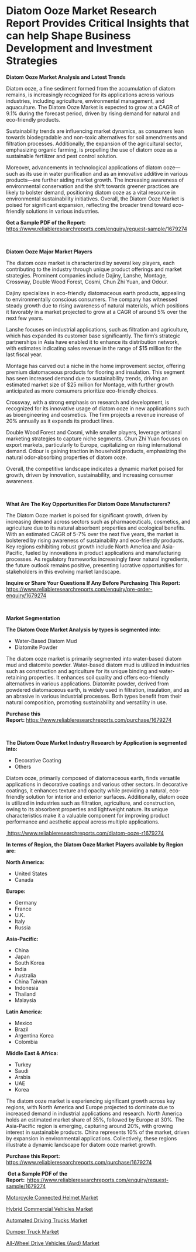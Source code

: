 <p><h1>Diatom Ooze Market Research Report Provides Critical Insights that can help Shape Business Development and Investment Strategies</h1></p><p><strong>Diatom Ooze Market Analysis and Latest Trends</strong></p>
<p><p>Diatom ooze, a fine sediment formed from the accumulation of diatom remains, is increasingly recognized for its applications across various industries, including agriculture, environmental management, and aquaculture. The Diatom Ooze Market is expected to grow at a CAGR of 9.1% during the forecast period, driven by rising demand for natural and eco-friendly products. </p><p>Sustainability trends are influencing market dynamics, as consumers lean towards biodegradable and non-toxic alternatives for soil amendments and filtration processes. Additionally, the expansion of the agricultural sector, emphasizing organic farming, is propelling the use of diatom ooze as a sustainable fertilizer and pest control solution. </p><p>Moreover, advancements in technological applications of diatom ooze—such as its use in water purification and as an innovative additive in various products—are further aiding market growth. The increasing awareness of environmental conservation and the shift towards greener practices are likely to bolster demand, positioning diatom ooze as a vital resource in environmental sustainability initiatives. Overall, the Diatom Ooze Market is poised for significant expansion, reflecting the broader trend toward eco-friendly solutions in various industries.</p></p>
<p><strong>Get a Sample PDF of the Report:&nbsp;</strong> <a href="https://www.reliableresearchreports.com/enquiry/request-sample/1679274?utm_campaign=28&utm_medium=2&utm_source=Github&utm_content=ia&utm_term=24032025&utm_id=diatom-ooze">https://www.reliableresearchreports.com/enquiry/request-sample/1679274</a></p>
<p>&nbsp;</p>
<p><strong>Diatom Ooze Major Market Players</strong></p>
<p><p>The diatom ooze market is characterized by several key players, each contributing to the industry through unique product offerings and market strategies. Prominent companies include Dajiny, Lanshe, Montage, Crossway, Double Wood Forest, Cosmi, Chun Zhi Yuan, and Odour.</p><p>Dajiny specializes in eco-friendly diatomaceous earth products, appealing to environmentally conscious consumers. The company has witnessed steady growth due to rising awareness of natural materials, which positions it favorably in a market projected to grow at a CAGR of around 5% over the next few years.</p><p>Lanshe focuses on industrial applications, such as filtration and agriculture, which has expanded its customer base significantly. The firm’s strategic partnerships in Asia have enabled it to enhance its distribution network, with estimates indicating sales revenue in the range of $15 million for the last fiscal year.</p><p>Montage has carved out a niche in the home improvement sector, offering premium diatomaceous products for flooring and insulation. This segment has seen increased demand due to sustainability trends, driving an estimated market size of $25 million for Montage, with further growth anticipated as more consumers prioritize eco-friendly choices.</p><p>Crossway, with a strong emphasis on research and development, is recognized for its innovative usage of diatom ooze in new applications such as bioengineering and cosmetics. The firm projects a revenue increase of 20% annually as it expands its product lines.</p><p>Double Wood Forest and Cosmi, while smaller players, leverage artisanal marketing strategies to capture niche segments. Chun Zhi Yuan focuses on export markets, particularly to Europe, capitalizing on rising international demand. Odour is gaining traction in household products, emphasizing the natural odor-absorbing properties of diatom ooze.</p><p>Overall, the competitive landscape indicates a dynamic market poised for growth, driven by innovation, sustainability, and increasing consumer awareness.</p></p>
<p>&nbsp;</p>
<p><strong>What Are The Key Opportunities For Diatom Ooze Manufacturers?</strong></p>
<p><p>The Diatom Ooze market is poised for significant growth, driven by increasing demand across sectors such as pharmaceuticals, cosmetics, and agriculture due to its natural absorbent properties and ecological benefits. With an estimated CAGR of 5-7% over the next five years, the market is bolstered by rising awareness of sustainability and eco-friendly products. Key regions exhibiting robust growth include North America and Asia-Pacific, fueled by innovations in product applications and manufacturing processes. As regulatory frameworks increasingly favor natural ingredients, the future outlook remains positive, presenting lucrative opportunities for stakeholders in this evolving market landscape.</p></p>
<p><strong>Inquire or Share Your Questions If Any Before Purchasing This Report:</strong> <a href="https://www.reliableresearchreports.com/enquiry/pre-order-enquiry/1679274?utm_campaign=28&utm_medium=2&utm_source=Github&utm_content=ia&utm_term=24032025&utm_id=diatom-ooze">https://www.reliableresearchreports.com/enquiry/pre-order-enquiry/1679274</a></p>
<p>&nbsp;</p>
<p><strong>Market Segmentation</strong></p>
<p><strong>The Diatom Ooze Market Analysis by types is segmented into:</strong></p>
<p><ul><li>Water-Based Diatom Mud</li><li>Diatomite Powder</li></ul></p>
<p><p>The diatom ooze market is primarily segmented into water-based diatom mud and diatomite powder. Water-based diatom mud is utilized in industries such as construction and agriculture for its unique binding and water-retaining properties. It enhances soil quality and offers eco-friendly alternatives in various applications. Diatomite powder, derived from powdered diatomaceous earth, is widely used in filtration, insulation, and as an abrasive in various industrial processes. Both types benefit from their natural composition, promoting sustainability and versatility in use.</p></p>
<p><strong>Purchase this Report:&nbsp;</strong><a href="https://www.reliableresearchreports.com/purchase/1679274?utm_campaign=28&utm_medium=2&utm_source=Github&utm_content=ia&utm_term=24032025&utm_id=diatom-ooze">https://www.reliableresearchreports.com/purchase/1679274</a></p>
<p>&nbsp;</p>
<p><strong>The Diatom Ooze Market Industry Research by Application is segmented into:</strong></p>
<p><ul><li>Decorative Coating</li><li>Others</li></ul></p>
<p><p>Diatom ooze, primarily composed of diatomaceous earth, finds versatile applications in decorative coatings and various other sectors. In decorative coatings, it enhances texture and opacity while providing a natural, eco-friendly solution for interior and exterior surfaces. Additionally, diatom ooze is utilized in industries such as filtration, agriculture, and construction, owing to its absorbent properties and lightweight nature. Its unique characteristics make it a valuable component for improving product performance and aesthetic appeal across multiple applications.</p></p>
<p><a href="https://www.reliableresearchreports.com/diatom-ooze-r1679274?utm_campaign=28&utm_medium=2&utm_source=Github&utm_content=ia&utm_term=24032025&utm_id=diatom-ooze">&nbsp;https://www.reliableresearchreports.com/diatom-ooze-r1679274</a></p>
<p><strong>In terms of Region, the Diatom Ooze Market Players available by Region are:</strong></p>
<p>
    <p> <strong> North America: </strong>
        <ul>
            <li>United States</li>
            <li>Canada</li>
        </ul>
        </p> 
    <p> <strong> Europe: </strong>
        <ul>
            <li>Germany</li>
            <li>France</li>
            <li>U.K.</li>
            <li>Italy</li>
            <li>Russia</li>
        </ul>
        </p> 
    <p> <strong> Asia-Pacific: </strong>
        <ul>
            <li>China</li>
            <li>Japan</li>
            <li>South Korea</li>
            <li>India</li>
            <li>Australia</li>
            <li>China Taiwan</li>
            <li>Indonesia</li>
            <li>Thailand</li>
            <li>Malaysia</li>
        </ul>
        </p> 
    <p> <strong> Latin America: </strong>
        <ul>
            <li>Mexico</li>
            <li>Brazil</li>
            <li>Argentina Korea</li>
            <li>Colombia</li>
        </ul>
        </p> 
    <p> <strong> Middle East & Africa: </strong>
        <ul>
            <li>Turkey</li>
            <li>Saudi</li>
            <li>Arabia</li>
            <li>UAE</li>
            <li>Korea</li>
        </ul>
    </p>
    </p>
<p><p>The diatom ooze market is experiencing significant growth across key regions, with North America and Europe projected to dominate due to increased demand in industrial applications and research. North America holds an estimated market share of 35%, followed by Europe at 30%. The Asia-Pacific region is emerging, capturing around 20%, with growing interest in sustainable products. China represents 10% of the market, driven by expansion in environmental applications. Collectively, these regions illustrate a dynamic landscape for diatom ooze market growth.</p></p>
<p><strong>Purchase this Report: </strong><a href="https://www.reliableresearchreports.com/purchase/1679274?utm_campaign=28&utm_medium=2&utm_source=Github&utm_content=ia&utm_term=24032025&utm_id=diatom-ooze">https://www.reliableresearchreports.com/purchase/1679274</a></p>
<p>&nbsp;<strong>Get a Sample PDF of the Report:&nbsp;&nbsp;</strong><a href="https://www.reliableresearchreports.com/enquiry/request-sample/1679274?utm_campaign=28&utm_medium=2&utm_source=Github&utm_content=ia&utm_term=24032025&utm_id=diatom-ooze">https://www.reliableresearchreports.com/enquiry/request-sample/1679274</a></p>
<p><strong></strong></p>
<p><p><a href="https://github.com/porstgowinjq/Market-Research-Report-List-1/blob/main/motorcycle-connected-helmet-market.md?utm_campaign=28&utm_medium=2&utm_source=Github&utm_content=ia&utm_term=24032025&utm_id=diatom-ooze">Motorcycle Connected Helmet Market</a></p><p><a href="https://github.com/ximensbisade/Market-Research-Report-List-1/blob/main/hybrid-commercial-vehicles-market.md?utm_campaign=28&utm_medium=2&utm_source=Github&utm_content=ia&utm_term=24032025&utm_id=diatom-ooze">Hybrid Commercial Vehicles Market</a></p><p><a href="https://github.com/neiridionna/Market-Research-Report-List-1/blob/main/automated-driving-trucks-market.md?utm_campaign=28&utm_medium=2&utm_source=Github&utm_content=ia&utm_term=24032025&utm_id=diatom-ooze">Automated Driving Trucks Market</a></p><p><a href="https://github.com/oeungcolesh0/Market-Research-Report-List-1/blob/main/dumper-truck-market.md?utm_campaign=28&utm_medium=2&utm_source=Github&utm_content=ia&utm_term=24032025&utm_id=diatom-ooze">Dumper Truck Market</a></p><p><a href="https://github.com/amagloeaad54/Market-Research-Report-List-1/blob/main/all-wheel-drive-vehicles-awd-market.md?utm_campaign=28&utm_medium=2&utm_source=Github&utm_content=ia&utm_term=24032025&utm_id=diatom-ooze">All-Wheel Drive Vehicles (Awd) Market</a></p></p>